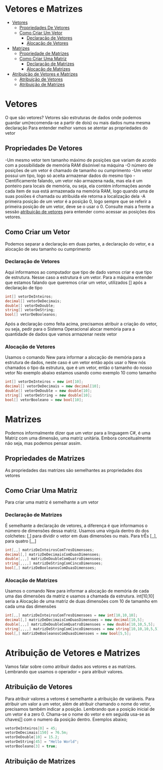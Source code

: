 # Vetores e Matrizes

<!--ts-->
* [Vetores](#Vetores)
    * [Propriedades De Vetores](#Propriedades-de-Vetores)
    * [Como Criar Um Vetor](#Como-Criar-Um-Vetor)
        * [Declaração de Vetores](#Declaração-de-Vetores)
        * [Alocação de Vetores](#Alocação-de-Vetores)
* [Matrizes](#Matrizes)
    * [Propriedade de Matrizes](#Propriedades-de-Matrizes)
    * [Como Criar Uma Matriz](#Como-Criar-Uma-Matriz)
        * [Declaração de Matrizes](#Declaração-de-Matrizes)
        * [Alocação de Matrizes](#Alocação-de-Matrizes)
* [Atribuição de Vetores e Matrizes](#Atribuição-De-Vetores-e-Matrizes)
    * [Atribuição de Vetores](#Atribuição-de-Vetores)
    * [Atribuição de Matrizes](#Atribuição-de-Matrizes)
<!--te-->

# Vetores

O que são vetores? 
Vetores são estruturas de dados onde podemos guardar um(recomenda-se a partir de dois) ou mais dados numa mesma declaração 
Para entender melhor vamos se atentar as propriedades do vetor 
## Propriedades De Vetores
-Um mesmo vetor tem tamanho máximo de posições que variam de acordo com a possibilidade de memória RAM disónível na máquina 
-O número de posições de um vetor é chamado de tamanho ou cumprimento 
-Um vetor possui um tipo, logo só aceita armazenar dados do mesmo tipo 
-Cientificamente falando, um vetor não armazena nada, mas ela é um ponteiro para locais de memória, ou seja, ela contém informações aonde cada item de sua está armazenada na memória RAM, logo quando uma de suas posiões é chamada ou atribuida ele retorna a localização dela
-A primeira posição de um vetor é a posição 0, logo sempre que se referir a primeira posição de um vetor, deve se o usar o 0. Consulte mais a frente a sessão [atribuição de vetores](#Atribuição-de-Vetores) para entender como acessar as posições dos vetores.
    
## Como Criar um Vetor 
Podemos separar a declaração em duas partes, a declaração do vetor, e a alocação de seu tamanho ou cumprimento 
### Declaração de Vetores 
Aqui informamos ao computador que tipo de dado vamos criar e que tipo de estrutura. Nesse caso a estrutura é um vetor. 
Para a máquina entender que estamos falando que queremos criar um vetor, utilizados [] após a declaração de tipo 

```cs         
int[] vetorDeInteiros;
decimal[] vetorDeDecimais;
double[] vetorDeDouble;
string[] vetorDeString;
bool[] vetorDeBooleanos;
```
Após a declaração como feita acima, precisamos atribuir a criação do vetor, ou seja, pedir para o Sistema Operacional alocar memória para a quantidade de dados que vamos armazenar neste vetor 
### Alocação de Vetores

Usamos o comando New para informar a alocação de memória para a estrutura de dados, neste caso é um vetor então após usar o New nós chamados o tipo da estrutura, que é um vetor, então o tamanho do nosso vetor 
No exemplo abaixo estamos usando como exemplo 10 como tamanho 
```cs         
int[] vetorDeInteiros = new int[10];
decimal[] vetorDeDecimais = new decimal[10];
double[] vetorDeDouble = new double[10];
string[] vetorDeString = new double[10];
bool[] vetorBooleano = new bool[10];
```         
# Matrizes
Podemos informalmente dizer que um vetor para a linguagem C#, é uma Matriz com uma dimensão, uma matriz unitária. Embora conceitualmente não seja, mas podemos pensar assim.
## Propriedades de Matrizes
As propriedades das matrizes são semelhantes as propriedades dos vetores
## Como Criar Uma Matriz
Para criar uma matriz é semelhante a um vetor

### Declaração de Matrizes
É semelhante a declaração de vetores, a diferença é que informamos o número de dimensões dessa matriz. Usamos uma vírgula dentro do dos colchetes: [,] para dividir o vetor em duas dimensões ou mais. Para trÊs [,,], para quatro [,,,] 
```cs           
int[,,] matrizDeInteirosComTresDimensoes;
decimal[,] matrizDeDecimaisComDuasDimensoes;
double[,,,] matrizDeDoubleComQuatroDimensoes;
string[,,,,] matrizDeStringComCincoDimensoes;
bool[,] matrizDeBooleanosComDuasDimensoes;
```             
         
### Alocação de Matrizes
Usamos o comando New para informar a alocação de memória de cada uma das dimensões da matriz e usamos a chamada da estrutura. int[10,10] seria a  Alocação de uma matriz de duas dimensões com 10 de tamamho em cada uma das dimensões 
```cs
int[,,] matrizDeInteirosComTresDimensoes = new int[10,10,10];
decimal[,] matrizDeDecimaisComDuasDimensoes = new decimal[10,5];
double[,,,] matrizDeDoubleComQuatroDimensoes = new double[10,10,5,5];
string[,,,,] matrizDeStringComCincoDimensoes = new string[10,10,10,5,5];
bool[,] matrizDeBooleanosComDuasDimensoes = new bool[5,5];
```

# Atribuição de Vetores e Matrizes
Vamos falar sobre como atribuir dados aos vetores e as matrizes. Lembrando que usamos o operador = para atribuir valores.
## Atribuição de Vetores
Para atribuir valores a vetores é semelhante a atribuição de variáveis.
Para atribuir um valor a um vetor, além de atribuir chamando o nome do vetor, precisamos também indicar a posição. Lembrando que a posição inicial de um vetor é a zero 0.
Chama-se o nome do vetor e em seguida usa-se as chaves[] com o numero da posição dentro. Exemplos abaixo;
```cs
vetorDeInteiros[0] = 45;
vetorDeDecimais[150] = 76.5m;
vetorDeDouble[10] = 15.2;
vetorDeString[45] = "Hello World";
vetorBooleano[3] = true;
```

## Atribuição de Matrizes
